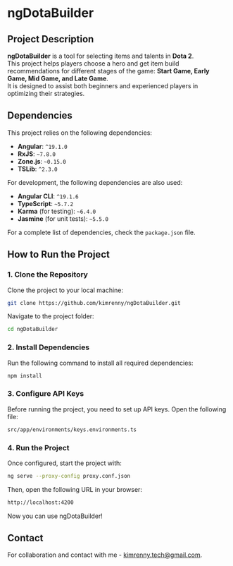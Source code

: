 # ngDotaBuilder

## Project Description

**ngDotaBuilder** is a tool for selecting items and talents in **Dota 2**.  
This project helps players choose a hero and get item build recommendations for different stages of the game: **Start Game, Early Game, Mid Game, and Late Game**.  
It is designed to assist both beginners and experienced players in optimizing their strategies.

## Dependencies

This project relies on the following dependencies:

- **Angular**: `^19.1.0`
- **RxJS**: `~7.8.0`
- **Zone.js**: `~0.15.0`
- **TSLib**: `^2.3.0`

For development, the following dependencies are also used:

- **Angular CLI**: `^19.1.6`
- **TypeScript**: `~5.7.2`
- **Karma** (for testing): `~6.4.0`
- **Jasmine** (for unit tests): `~5.5.0`

For a complete list of dependencies, check the `package.json` file.

## How to Run the Project

### 1. Clone the Repository

Clone the project to your local machine:

```sh
git clone https://github.com/kimrenny/ngDotaBuilder.git
```

Navigate to the project folder:

```sh
cd ngDotaBuilder
```

### 2. Install Dependencies

Run the following command to install all required dependencies:

```sh
npm install
```

### 3. Configure API Keys

Before running the project, you need to set up API keys.
Open the following file:

```sh
src/app/environments/keys.environments.ts
```

### 4. Run the Project

Once configured, start the project with:

```sh
ng serve --proxy-config proxy.conf.json
```

Then, open the following URL in your browser:

```sh
http://localhost:4200
```

Now you can use ngDotaBuilder!

## Contact

For collaboration and contact with me - [kimrenny.tech@gmail.com](mailto:kimrenny.tech@gmail.com).
